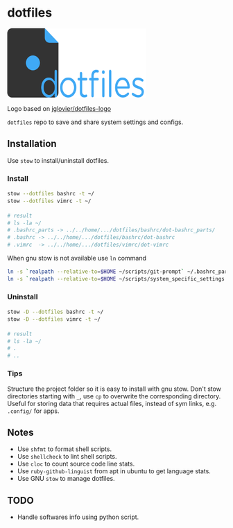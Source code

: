 # dotfiles

<img src="dotfiles_logo_edited.png"
    alt="dotfiles logo"
    title="dotfiles logo"
    width="320">

Logo based on [jglovier/dotfiles-logo][dotfiles_logo_repo]

`dotfiles` repo to save and share system settings and configs.

## Installation

Use `stow` to install/uninstall dotfiles.

### Install

```bash
stow --dotfiles bashrc -t ~/
stow --dotfiles vimrc -t ~/

# result
# ls -la ~/
# .bashrc_parts -> ../../home/.../dotfiles/bashrc/dot-bashrc_parts/
# .bashrc -> ../../home/.../dotfiles/bashrc/dot-bashrc
# .vimrc  -> ../../home/.../dotfiles/vimrc/dot-vimrc
```

When gnu stow is not available use `ln` command

```bash
ln -s `realpath --relative-to=$HOME ~/scripts/git-prompt` ~/.bashrc_part_git_prompt_sym_link.sh
ln -s `realpath --relative-to=$HOME ~/scripts/system_specific_settings.sh` ~/.bashrc_part_system_specific_config_sym_link.sh
```

### Uninstall

```bash
stow -D --dotfiles bashrc -t ~/
stow -D --dotfiles vimrc -t ~/

# result
# ls -la ~/
# .
# ..
```

### Tips

Structure the project folder so it is easy to install with gnu stow.
Don't stow directories starting with `_`, use `cp` to overwrite the
corresponding directory. Useful for storing data that requires actual files,
instead of sym links, e.g. `.config/` for apps.

## Notes

* Use `shfmt` to format shell scripts.
* Use `shellcheck` to lint shell scripts.
* Use `cloc` to count source code line stats.
* Use `ruby-github-linguist` from apt in ubuntu to get language stats.
* Use GNU `stow` to manage dotfiles.

## TODO

* Handle softwares info using python script.

<!-- Links -->
[dotfiles_logo_repo]: https://github.com/jglovier/dotfiles-logo "go to jglovier/dotfiles-logo"

